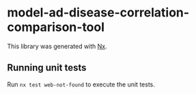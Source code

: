 # model-ad-disease-correlation-comparison-tool

This library was generated with [Nx](https://nx.dev).

## Running unit tests

Run `nx test web-not-found` to execute the unit tests.
